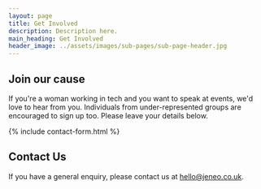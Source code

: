```yaml
---
layout: page
title: Get Involved
description: Description here.
main_heading: Get Involved
header_image: ../assets/images/sub-pages/sub-page-header.jpg
---
```

## Join our cause
If you're a woman working in tech and you want to speak at events, we'd love to hear from you. Individuals from under-represented groups are encouraged to sign up too. Please leave your details below.

{% include contact-form.html %}

## Contact Us
If you have a general enquiry, please contact us at [hello@jeneo.co.uk](mailto:hello@jeneo.co.uk).